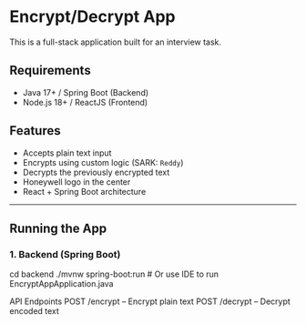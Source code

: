# Encrypt/Decrypt App

This is a full-stack application built for an interview task.

## Requirements
- Java 17+ / Spring Boot (Backend)
- Node.js 18+ / ReactJS (Frontend)



## Features
- Accepts plain text input
- Encrypts using custom logic (SARK: `Reddy`)
- Decrypts the previously encrypted text
- Honeywell logo in the center
- React + Spring Boot architecture

---

## Running the App

### 1. Backend (Spring Boot)
cd backend
./mvnw spring-boot:run   # Or use IDE to run EncryptAppApplication.java


API Endpoints
POST /encrypt – Encrypt plain text
POST /decrypt – Decrypt encoded text
